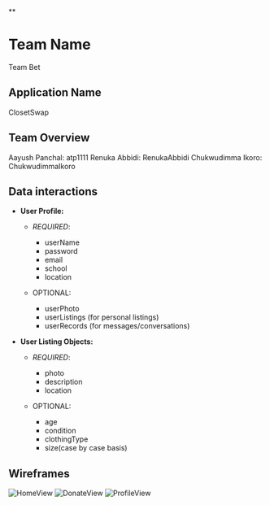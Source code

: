 ﻿**

# Team Name

 Team Bet 

## Application Name 

ClosetSwap

## Team Overview

Aayush Panchal: atp1111
Renuka Abbidi: RenukaAbbidi
Chukwudimma Ikoro: ChukwudimmaIkoro

## Data interactions 
-   **User Profile:**

	-  	*REQUIRED*:
		-   userName
		-   password
		-   email
		-   school
		-   location

	-   OPTIONAL:
		-   userPhoto
		-   userListings (for personal listings)
		-   userRecords (for messages/conversations)

- **User Listing Objects:**  
	-	*REQUIRED*:

		 - photo
		 -  description
		 -  location  
	-	OPTIONAL:
	
		 -	age
		 -	 condition
		 -	 clothingType
		 -	 size(case by case basis)
## Wireframes
![HomeView](https://user-images.githubusercontent.com/69084967/197032620-bc5497b6-3a37-4d65-919c-d70d7a4e6ac9.png)
![DonateView](https://user-images.githubusercontent.com/69084967/197032682-55017c55-c34d-4253-bd1d-f6582cfdc401.png)
![ProfileView](https://user-images.githubusercontent.com/69084967/197032692-62684e83-a886-4323-bcee-ab8670746a2d.png)



